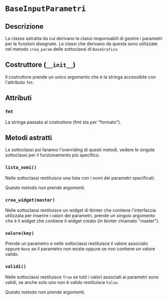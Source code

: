 # `BaseInputParametri`

## Descrizione

La classe astratta da cui derivano le classi responsabili di gestire i parametri
per le funzioni disegnate. Le classi che derivano da questa sono utilizzate
nel metodo `crea_param` delle sottoclassi di `BaseGrafico`.

## Costruttore (`__init__`)

Il costruttore prende un unico argomento che è la stringa accessibile con
l'attributo `fmt`.

## Attributi

### `fmt`

La stringa passata al costruttore (fmt sta per "formato").

## Metodi astratti

Le sottoclassi poi faranno l'overriding di questi metodi, vedere le singole
sottoclassi per il funzionamento più specifico.

### `lista_nomi()`

Nelle sottoclassi restituisce una lista con i nomi dei parametri specificati.

Questo metodo non prende argomenti.

### `crea_widget(master)`

Nelle sottoclassi restituisce un widget di tkinter che contiene l'interfaccia
utilizzata per inserire i valori dei parametri, prende un singolo argomento che
è il widget che contiene il widget creato (in tkinter chiamato "master").

### `valore(key)`

Prende un parametro e nelle sottoclassi restituisce il valore
associato oppure `None` se il parametro non esiste oppure se non contiene un
valore valido.

### `validi()`

Nelle sottoclassi restituisce `True` se tutti i valori associati
ai parametri sono validi, se anche solo uno non è valido restituisce `False`.

Questo metodo non prende argomenti.
